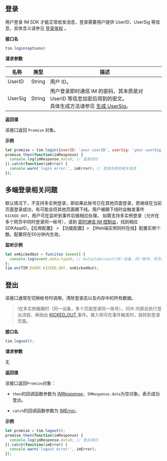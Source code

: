 ## 登录
用户登录 IM SDK 才能正常收发消息，登录需要用户提供 UserID、UserSig 等信息，具体含义请参见 [登录鉴权](https://cloud.tencent.com/document/product/269/31999) 。

**接口名**

```javascript
tim.login(options)
```

**请求参数**

| 名称      | 类型     | 描述                                                         |
| --------- | -------- | ------------------------------------------------------------ |
| UserID  | String | 用户 ID。                                                       |
| UserSig | String | 用户登录即时通信 IM 的密码，其本质是对 UserID 等信息加密后得到的密文。<br/>具体生成方法请参见 [生成 UserSig](https://cloud.tencent.com/document/product/269/32688)。 |

**返回值**

该接口返回 `Promise` 对象。

**示例**

```javascript
let promise = tim.login({userID: 'your userID', userSig: 'your userSig'});
promise.then(function(imResponse) {
  console.log(imResponse.data); // 登录成功
}).catch(function(imError) {
  console.warn('login error:', imError); // 登录失败的相关信息
});
```



## 多端登录相关问题

默认情况下，不支持多实例登录，即如果此帐号已在其他页面登录，若继续在当前页面登录成功，有可能会将其他页面踢下线。用户被踢下线时会触发事件`KICKED_OUT`，用户可在监听到事件后做相应处理。
如需支持多实例登录（允许在多个网页中同时登录同一帐号），请到 [即时通信 IM 控制台](https://console.cloud.tencent.com/avc)，找到相应 SDKAppID，【应用配置】 > 【功能配置】> 【Web端实例同时在线】配置实例个数。配置将在50分钟内生效。

**监听示例**

```javascript
let onKickedOut = funciton (event) {
  console.log(event.data.type); // mutipleAccount(同一设备，同一帐号，多页面登录被踢)
};
tim.on(TIM.EVENT.KICKED_OUT, onKickedOut);
```

## 登出
该接口通常在切换帐号时调用，清除登录态以及内存中的所有数据。
>!在多实例被踢时（同一设备，多个页面登录同一账号），SDK 内部会执行登出流程，再抛出 [KICKED_OUT ](https://imsdk-1252463788.file.myqcloud.com/IM_DOC/Web/module-EVENT.html#.KICKED_OUT)事件。接入侧可在事件触发时，跳转到登录页面。

**接口名**

```js
tim.logout();
```

**请求参数**

无

**返回值**

该接口返回`Promise`对象：
- `then`的回调函数参数为 [IMResponse](https://imsdk-1252463788.file.myqcloud.com/IM_DOC/Web/global.html#IMResponse)，`IMResponse.data`为空对象。表示成功登出。

- `catch`的回调函数参数为 [IMError](https://imsdk-1252463788.file.myqcloud.com/IM_DOC/Web/global.html#IMError)。

**示例**

```js
let promise = tim.logout();
promise.then(function(imResponse) {
  console.log(imResponse.data); // 登出成功
}).catch(function(imError) {
  console.warn('logout error:', imError);
});
```

